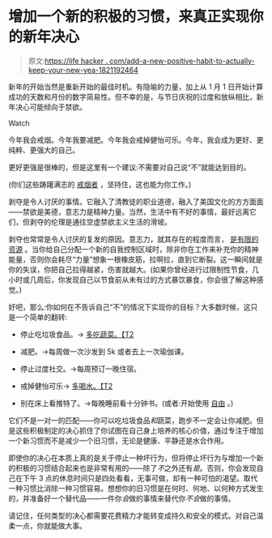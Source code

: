 # 增加一个新的积极的习惯，来真正实现你的新年决心

> 原文:[https://life hacker . com/add-a-new-positive-habit-to-actually-keep-your-new-yea-1821192464](https://lifehacker.com/add-a-new-positive-habit-to-actually-keep-your-new-yea-1821192464)

新年的开始当然是重新开始的最佳时机。有隐喻的力量，加上从 1 月 1 日开始计算成功的天数和月份的数字简易性。但不幸的是，与节日庆祝的过度和放纵相比，新年决心可能倾向于禁欲。

Watch

今年我会戒烟。今年我要减肥。今年我会戒掉健怡可乐。今年，我会成为更好、更纯粹、更强大的自己。

更好更强是很棒的，但是这里有一个建议:不需要对自己说“不”就能达到目的。

(你们这些踌躇满志的 [戒烟者](https://lifehacker.com/how-did-you-quit-smoking-1695157366) ，坚持住，这也能为你工作。)

剥夺是令人讨厌的事情。它融入了清教徒的职业道德，融入了美国文化的方方面面——禁欲是美德，意志力是精神力量。当然，生活中有不好的事情，最好远离它们，但剥夺的伦理是通往空虚禁欲主义生活的滑坡。

剥夺也常常是令人讨厌的复发的原因。意志力，就其存在的程度而言， [是有限的资源](https://lifehacker.com/youve-got-a-limited-supply-of-willpower-so-use-it-wise-5662132) 。当你给自己分配一个新的自我控制区域时，除非你在工作来补充你的精神能量，否则你会耗尽“力量”想象一根橡皮筋，拉啊拉，直到它断裂。这一瞬间就是你的失误，你把自己拉得越紧，伤害就越大。(如果你曾经进行过限制性节食，几小时或几周后，你发现自己以节食前从未有过的方式暴饮暴食，你会很了解这种感觉。)

好吧，那么:你如何在不告诉自己“不”的情况下实现你的目标？大多数时候，这只是一个简单的翻转:

*   停止吃垃圾食品。→ [多吃蔬菜。【T2](https://lifehacker.com/most-diets-can-be-boiled-down-to-three-words-eat-more-1633554716)

*   减肥。→每周做一次沙发到 5k 或者去上一次瑜伽课。

*   停止过度社交。→每周预订一晚住宿。
*   戒掉健怡可乐→ [多喝水。【T2](https://lifehacker.com/how-to-trick-yourself-into-drinking-more-water-every-da-1678956552#_ga=2.164333948.2145437075.1513003575-1313785359.1499701416)

*   别在床上看推特了。→每晚睡前看十分钟书。(或者:开始使用 [自由](https://lifehacker.com/you-can-now-block-distracting-macos-apps-with-the-freed-1820974931) 。)

它们不是一对一的匹配——你可以吃垃圾食品*和*蔬菜，跑步不一定会让你减肥。但是这些积极制定的决心抓住了你试图在自己身上培养的核心价值，通过专注于增加一个新习惯而不是减少一个旧习惯，无论是健康、平静还是水合作用。

即使你的决心在本质上真的是关于停止一种坏行为，但将停止坏行为与增加一个新的积极的习惯结合起来也是非常有用的——除了*不*之外还有*是*。否则，你会发现自己在下午 3 点的休息时间只是四处看看，无事可做，却有一种可怕的渴望。取代一种习惯比消除一种习惯容易。想想你的旧习惯是在何时、何地、以何种方式发生的，并准备好一个替代品——一件你*会*做的事情来替代你*不会*做的事情。

请记住，任何类型的决心都需要花费精力才能转变成持久和安全的模式。对自己温柔一点，你就能做大事。
